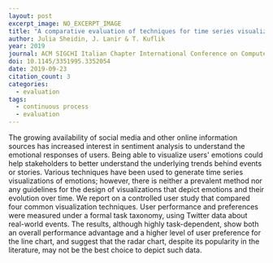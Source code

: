 ```yaml
---
layout: post
excerpt_image: NO_EXCERPT_IMAGE
title: "A comparative evaluation of techniques for time series visualizations of emotions"
author: Julia Sheidin, J. Lanir & T. Kuflik
year: 2019
journal: ACM SIGCHI Italian Chapter International Conference on Computer-Human Interaction
doi: 10.1145/3351995.3352054
date: 2019-09-23
citation_count: 3
categories:
  - evaluation
tags:
  - continuous process
  - evaluation
---
```

The growing availability of social media and other online information sources has increased interest in sentiment analysis to understand the emotional responses of users. Being able to visualize users' emotions could help stakeholders to better understand the underlying trends behind events or stories. Various techniques have been used to generate time series visualizations of emotions; however, there is neither a prevalent method nor any guidelines for the design of visualizations that depict emotions and their evolution over time. We report on a controlled user study that compared four common visualization techniques. User performance and preferences were measured under a formal task taxonomy, using Twitter data about real-world events. The results, although highly task-dependent, show both an overall performance advantage and a higher level of user preference for the line chart, and suggest that the radar chart, despite its popularity in the literature, may not be the best choice to depict such data.
